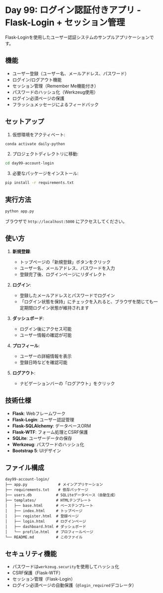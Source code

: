 # Day 99: ログイン認証付きアプリ - Flask-Login + セッション管理

Flask-Loginを使用したユーザー認証システムのサンプルアプリケーションです。

## 機能

- ユーザー登録（ユーザー名、メールアドレス、パスワード）
- ログイン/ログアウト機能
- セッション管理（Remember Me機能付き）
- パスワードのハッシュ化（Werkzeug使用）
- ログイン必須ページの保護
- フラッシュメッセージによるフィードバック

## セットアップ

1. 仮想環境をアクティベート:
```bash
conda activate daily-python
```

2. プロジェクトディレクトリに移動:
```bash
cd day99-account-login
```

3. 必要なパッケージをインストール:
```bash
pip install -r requirements.txt
```

## 実行方法

```bash
python app.py
```

ブラウザで `http://localhost:5000` にアクセスしてください。

## 使い方

1. **新規登録**: 
   - トップページの「新規登録」ボタンをクリック
   - ユーザー名、メールアドレス、パスワードを入力
   - 登録完了後、ログインページにリダイレクト

2. **ログイン**:
   - 登録したメールアドレスとパスワードでログイン
   - 「ログイン状態を保持」にチェックを入れると、ブラウザを閉じても一定期間ログイン状態が維持されます

3. **ダッシュボード**:
   - ログイン後にアクセス可能
   - ユーザー情報の確認が可能

4. **プロフィール**:
   - ユーザーの詳細情報を表示
   - 登録日時などを確認可能

5. **ログアウト**:
   - ナビゲーションバーの「ログアウト」をクリック

## 技術仕様

- **Flask**: Webフレームワーク
- **Flask-Login**: ユーザー認証管理
- **Flask-SQLAlchemy**: データベースORM
- **Flask-WTF**: フォーム処理とCSRF保護
- **SQLite**: ユーザーデータの保存
- **Werkzeug**: パスワードのハッシュ化
- **Bootstrap 5**: UIデザイン

## ファイル構成

```
day99-account-login/
├── app.py              # メインアプリケーション
├── requirements.txt    # 依存パッケージ
├── users.db           # SQLiteデータベース（自動生成）
├── templates/         # HTMLテンプレート
│   ├── base.html      # ベーステンプレート
│   ├── index.html     # トップページ
│   ├── register.html  # 登録ページ
│   ├── login.html     # ログインページ
│   ├── dashboard.html # ダッシュボード
│   └── profile.html   # プロフィールページ
└── README.md          # このファイル
```

## セキュリティ機能

- パスワードは`werkzeug.security`を使用してハッシュ化
- CSRF保護（Flask-WTF）
- セッション管理（Flask-Login）
- ログイン必須ページの自動保護（`@login_required`デコレータ）